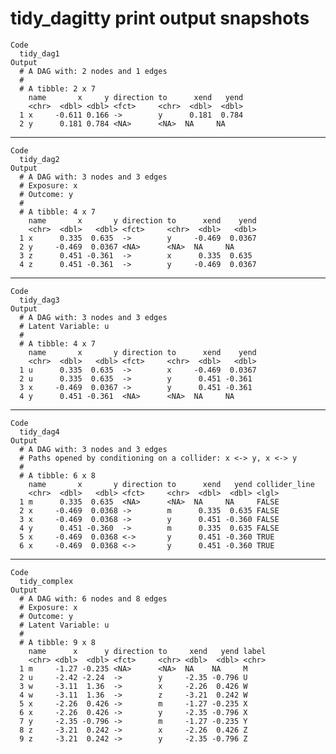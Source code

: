 # tidy_dagitty print output snapshots

    Code
      tidy_dag1
    Output
      # A DAG with: 2 nodes and 1 edges
      #
      # A tibble: 2 x 7
        name       x     y direction to      xend   yend
        <chr>  <dbl> <dbl> <fct>     <chr>  <dbl>  <dbl>
      1 x     -0.611 0.166 ->        y      0.181  0.784
      2 y      0.181 0.784 <NA>      <NA>  NA     NA    

---

    Code
      tidy_dag2
    Output
      # A DAG with: 3 nodes and 3 edges
      # Exposure: x
      # Outcome: y
      #
      # A tibble: 4 x 7
        name       x       y direction to      xend    yend
        <chr>  <dbl>   <dbl> <fct>     <chr>  <dbl>   <dbl>
      1 x      0.335  0.635  ->        y     -0.469  0.0367
      2 y     -0.469  0.0367 <NA>      <NA>  NA     NA     
      3 z      0.451 -0.361  ->        x      0.335  0.635 
      4 z      0.451 -0.361  ->        y     -0.469  0.0367

---

    Code
      tidy_dag3
    Output
      # A DAG with: 3 nodes and 3 edges
      # Latent Variable: u
      #
      # A tibble: 4 x 7
        name       x       y direction to      xend    yend
        <chr>  <dbl>   <dbl> <fct>     <chr>  <dbl>   <dbl>
      1 u      0.335  0.635  ->        x     -0.469  0.0367
      2 u      0.335  0.635  ->        y      0.451 -0.361 
      3 x     -0.469  0.0367 ->        y      0.451 -0.361 
      4 y      0.451 -0.361  <NA>      <NA>  NA     NA     

---

    Code
      tidy_dag4
    Output
      # A DAG with: 3 nodes and 3 edges
      # Paths opened by conditioning on a collider: x <-> y, x <-> y
      #
      # A tibble: 6 x 8
        name       x       y direction to      xend   yend collider_line
        <chr>  <dbl>   <dbl> <fct>     <chr>  <dbl>  <dbl> <lgl>        
      1 m      0.335  0.635  <NA>      <NA>  NA     NA     FALSE        
      2 x     -0.469  0.0368 ->        m      0.335  0.635 FALSE        
      3 x     -0.469  0.0368 ->        y      0.451 -0.360 FALSE        
      4 y      0.451 -0.360  ->        m      0.335  0.635 FALSE        
      5 x     -0.469  0.0368 <->       y      0.451 -0.360 TRUE         
      6 x     -0.469  0.0368 <->       y      0.451 -0.360 TRUE         

---

    Code
      tidy_complex
    Output
      # A DAG with: 6 nodes and 8 edges
      # Exposure: x
      # Outcome: y
      # Latent Variable: u
      #
      # A tibble: 9 x 8
        name      x      y direction to     xend   yend label
        <chr> <dbl>  <dbl> <fct>     <chr> <dbl>  <dbl> <chr>
      1 m     -1.27 -0.235 <NA>      <NA>  NA    NA     M    
      2 u     -2.42 -2.24  ->        y     -2.35 -0.796 U    
      3 w     -3.11  1.36  ->        x     -2.26  0.426 W    
      4 w     -3.11  1.36  ->        z     -3.21  0.242 W    
      5 x     -2.26  0.426 ->        m     -1.27 -0.235 X    
      6 x     -2.26  0.426 ->        y     -2.35 -0.796 X    
      7 y     -2.35 -0.796 ->        m     -1.27 -0.235 Y    
      8 z     -3.21  0.242 ->        x     -2.26  0.426 Z    
      9 z     -3.21  0.242 ->        y     -2.35 -0.796 Z    

